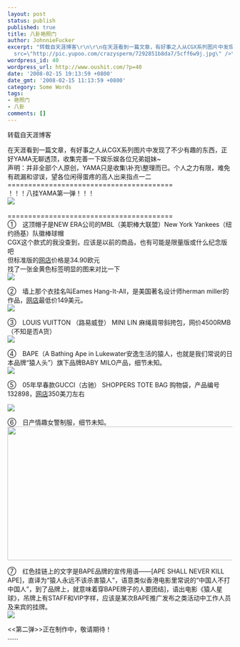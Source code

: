 ```yaml
---
layout: post
status: publish
published: true
title: 八卦艳照门
author: JohnnieFucker
excerpt: "转载自天涯博客\r\n\r\n在天涯看到一篇文章，有好事之人从CGX系列图片中发现了不少有趣的东西，正好YAMA无聊透顶，收集完善一下娱乐娱各位兄弟姐妹~\r\n声明：并非全部个人原创，YAMA只是收集\\补充\\整理而已。个人之力有限，难免有疏漏和谬误，望各位闲得蛋疼的高人出来指点一二\r\n========================================\r\n！！！八挂YAMA第一弹！！！\r\n<img
  src=\"http://pic.yupoo.com/crazysperm/7292851b8da7/5cff6w9j.jpg\" />\r\n"
wordpress_id: 40
wordpress_url: http://www.oushit.com/?p=40
date: '2008-02-15 19:13:59 +0800'
date_gmt: '2008-02-15 11:13:59 +0800'
category: Some Words
tags:
- 艳照门
- 八卦
comments: []
---
```

<p>转载自天涯博客</p>
<p>在天涯看到一篇文章，有好事之人从CGX系列图片中发现了不少有趣的东西，正好YAMA无聊透顶，收集完善一下娱乐娱各位兄弟姐妹~<br />
声明：并非全部个人原创，YAMA只是收集\补充\整理而已。个人之力有限，难免有疏漏和谬误，望各位闲得蛋疼的高人出来指点一二<br />
========================================<br />
！！！八挂YAMA第一弹！！！<br />
<img src="http://pic.yupoo.com/crazysperm/7292851b8da7/5cff6w9j.jpg" /><br />
<!--break--><a id="more-40"></a><br />
========================================<br />
①　这顶帽子是NEW ERA公司的MBL（美职棒大联盟）New York Yankees（纽约扬基）队徽棒球帽<br />
CGX这个款式的我没查到，应该是以前的商品，也有可能是限量版或什么纪念版吧<br />
但标准版的<a href="https://www.neweracap.co.uk/index.cfm?fuseaction=eShop.ItemDetail&amp;selTeam=neyyan&amp;selStyle=fas&amp;selStyleSub=blk" target="_blank">网店</a>价格是34.90欧元<br />
找了一张金黄色标签明显的图来对比一下<br />
<img src="http://pic.yupoo.com/crazysperm/8718951b8da7/xpygjkno.jpg" /></p>
<p>②　墙上那个衣挂名叫Eames Hang-It-All，是美国著名设计师herman miller的作品，<a href="http://www.hermanmiller.com/CDA/SSA/Product/1[/url],1592,a8-c1345-p246,00.html" target="_blank">网店</a>最低价149美元。<br />
<img src="http://pic.yupoo.com/crazysperm/7639651b8da8/y6blehz5.jpg" /></p>
<p>③　LOUIS VUITTON （路易威登） MINI LIN 麻绳肩带斜挎包，网价4500RMB（不知是否A货）<br />
<img src="http://pic.yupoo.com/crazysperm/8309651b8da7/7qn8z49d.jpg" /></p>
<p>④　BAPE（A Bathing Ape in Lukewater安逸生活的猿人，也就是我们常说的日本品牌“猿人头”）旗下品牌BABY MILO产品，细节未知。<br />
<img src="http://pic.yupoo.com/crazysperm/4785851b8da7/ue3406wf.jpg" /></p>
<p>⑤　05年早春款GUCCI（古驰） SHOPPERS TOTE BAG 购物袋，产品编号132898，<a href="http://www.mystore.com/GUCCISHOPPERSTOTEBAG132898-p-5099.html?ID=3605" target="_blank">网店</a>350美刀左右</p>
<p><img src="http://pic.yupoo.com/crazysperm/6872951b8e2a/3m0d0d0c.jpg" /></p>
<p>⑥　日产情趣女警制服，细节未知。<br />
<img src="http://pic.yupoo.com/crazysperm/1364351b8e29/medium.jpg" height="300" width="610" /></p>
<p>⑦　红色挂链上的文字是BAPE品牌的宣传用语——[APE SHALL NEVER KILL APE]，直译为“猿人永远不该杀害猿人”，语意类似香港电影里常说的“中国人不打中国人”，到了品牌上，就意味着穿BAPE牌子的人要团结]，语出电影《猿人星球》，吊牌上有STAFF和VIP字样，应该是某次BAPE推广发布之类活动中工作人员及来宾的挂牌。<br />
<img src="http://pic.yupoo.com/crazysperm/0693551b8e2a/5y3y8ff1.jpg" /></p>
<p>&lt;&lt;第二弹&gt;&gt;正在制作中，敬请期待！<br />
......</p>
